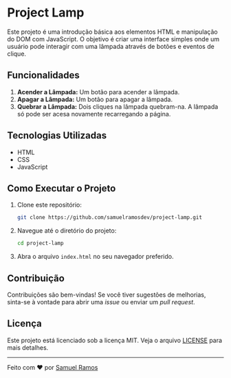 # Project Lamp

Este projeto é uma introdução básica aos elementos HTML e manipulação do DOM com JavaScript. O objetivo é criar uma interface simples onde um usuário pode interagir com uma lâmpada através de botões e eventos de clique.

## Funcionalidades

1. **Acender a Lâmpada:** Um botão para acender a lâmpada.
2. **Apagar a Lâmpada:** Um botão para apagar a lâmpada.
3. **Quebrar a Lâmpada:** Dois cliques na lâmpada quebram-na. A lâmpada só pode ser acesa novamente recarregando a página.

## Tecnologias Utilizadas

- HTML
- CSS
- JavaScript

## Como Executar o Projeto

1. Clone este repositório:
    ```bash
    git clone https://github.com/samuelramosdev/project-lamp.git
    ```

2. Navegue até o diretório do projeto:
    ```bash
    cd project-lamp
    ```

3. Abra o arquivo `index.html` no seu navegador preferido.

## Contribuição

Contribuições são bem-vindas! Se você tiver sugestões de melhorias, sinta-se à vontade para abrir uma _issue_ ou enviar um _pull request_.

## Licença

Este projeto está licenciado sob a licença MIT. Veja o arquivo [LICENSE](LICENSE.txt) para mais detalhes.

---

Feito com ❤️ por [Samuel Ramos](https://github.com/samuelramosdev)
